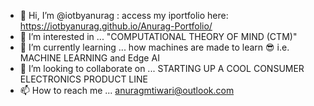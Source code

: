 - 👋 Hi, I’m @iotbyanurag : access my iportfolio here: https://iotbyanurag.github.io/Anurag-Portfolio/
- 👀 I’m interested in ... "COMPUTATIONAL THEORY OF MIND (CTM)"
- 🌱 I’m currently learning ... how machines are made to learn 😎 i.e. MACHINE LEARNING and Edge AI
- 💞️ I’m looking to collaborate on ... STARTING UP A COOL CONSUMER ELECTRONICS PRODUCT LINE
- 📫 How to reach me ... anuragmtiwari@outlook.com

<!---
iotbyanurag/iotbyanurag is a ✨ special ✨ repository because its `README.md` (this file) appears on your GitHub profile.
You can click the Preview link to take a look at your changes.
--->
